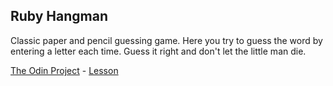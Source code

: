 ## Ruby Hangman

Classic paper and pencil guessing game. Here you try to guess the word by entering a letter each time. Guess it right and don't let the little man die.

[The Odin Project](https://www.theodinproject.com/) - [Lesson](https://www.theodinproject.com/paths/full-stack-ruby-on-rails/courses/ruby-programming/lessons/file-i-o-and-serialization-ruby-programming)
